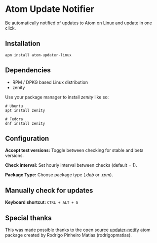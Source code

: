 # Atom Update Notifier

Be automatically notified of updates to Atom on Linux and update in one click.

## Installation

    apm install atom-updater-linux

## Dependencies
 * RPM / DPKG based Linux distribution
 * zenity  

Use your package manager to install _zenity_ like so:

    # Ubuntu
    apt install zenity

    # Fedora
    dnf install zenity

## Configuration
**Accept test versions:** Toggle between checking for stable and beta versions.

**Check interval:** Set hourly interval between checks (default = 1).

**Package Type:** Choose package type (_.deb_ or _.rpm_).

## Manually check for updates

**Keyboard shortcut:** `CTRL + ALT + G`

## Special thanks

This was made possible thanks to the open source [updater-notify](https://github.com/rodrigopmatias/atom-updater-notify) atom package created by Rodrigo Pinheiro Matias (rodrigopmatias).
